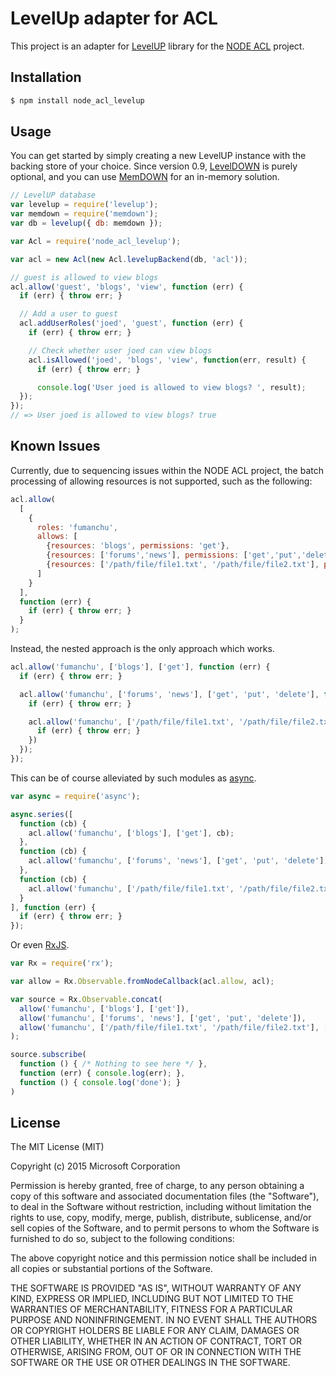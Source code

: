 # LevelUp adapter for ACL #

This project is an adapter for [LevelUP](https://github.com/rvagg/node-levelup) library for the [NODE ACL](https://github.com/OptimalBits/node_acl) project.

## Installation ##

```bash
$ npm install node_acl_levelup
```

## Usage ##

You can get started by simply creating a new LevelUP instance with the backing store of your choice.  Since version 0.9, [LevelDOWN](https://github.com/rvagg/node-leveldown/) is purely optional, and you can use [MemDOWN](https://github.com/rvagg/node-memdown) for an in-memory solution.

```js
// LevelUP database
var levelup = require('levelup');
var memdown = require('memdown');
var db = levelup({ db: memdown });

var Acl = require('node_acl_levelup');

var acl = new Acl(new Acl.levelupBackend(db, 'acl'));

// guest is allowed to view blogs
acl.allow('guest', 'blogs', 'view', function (err) {
  if (err) { throw err; }

  // Add a user to guest
  acl.addUserRoles('joed', 'guest', function (err) {
    if (err) { throw err; }

    // Check whether user joed can view blogs
    acl.isAllowed('joed', 'blogs', 'view', function(err, result) {
      if (err) { throw err; }

      console.log('User joed is allowed to view blogs? ', result);
  });
});
// => User joed is allowed to view blogs? true
```

## Known Issues ##

Currently, due to sequencing issues within the NODE ACL project, the batch processing of allowing resources is not supported, such as the following:

```js
acl.allow(
  [
    {
      roles: 'fumanchu',
      allows: [
        {resources: 'blogs', permissions: 'get'},
        {resources: ['forums','news'], permissions: ['get','put','delete']},
        {resources: ['/path/file/file1.txt', '/path/file/file2.txt'], permissions: ['get','put','delete']}
      ]
    }
  ],
  function (err) {
    if (err) { throw err; }
  }
);
```

Instead, the nested approach is the only approach which works.
```js
acl.allow('fumanchu', ['blogs'], ['get'], function (err) {
  if (err) { throw err; }

  acl.allow('fumanchu', ['forums', 'news'], ['get', 'put', 'delete'], function (err) {
    if (err) { throw err; }

    acl.allow('fumanchu', ['/path/file/file1.txt', '/path/file/file2.txt'], ['get', 'put', 'delete'], function (err) {
      if (err) { throw err; }
    })
  });
});
```

This can be of course alleviated by such modules as [async](https://github.com/caolan/async).

```js
var async = require('async');

async.series([
  function (cb) {
    acl.allow('fumanchu', ['blogs'], ['get'], cb);
  },
  function (cb) {
    acl.allow('fumanchu', ['forums', 'news'], ['get', 'put', 'delete'], cb);
  },
  function (cb) {
    acl.allow('fumanchu', ['/path/file/file1.txt', '/path/file/file2.txt'], ['get', 'put', 'delete'], cb);
  }
], function (err) {
  if (err) { throw err; }
});
```

Or even [RxJS](https://github.com/Reactive-Extensions/RxJS).
```js
var Rx = require('rx');

var allow = Rx.Observable.fromNodeCallback(acl.allow, acl);

var source = Rx.Observable.concat(
  allow('fumanchu', ['blogs'], ['get']),
  allow('fumanchu', ['forums', 'news'], ['get', 'put', 'delete']),
  allow('fumanchu', ['/path/file/file1.txt', '/path/file/file2.txt'], ['get', 'put', 'delete'])
);

source.subscribe(
  function () { /* Nothing to see here */ },
  function (err) { console.log(err); },
  function () { console.log('done'); }
)
```

## License ##

The MIT License (MIT)

Copyright (c) 2015 Microsoft Corporation

Permission is hereby granted, free of charge, to any person obtaining a copy
of this software and associated documentation files (the "Software"), to deal
in the Software without restriction, including without limitation the rights
to use, copy, modify, merge, publish, distribute, sublicense, and/or sell
copies of the Software, and to permit persons to whom the Software is
furnished to do so, subject to the following conditions:

The above copyright notice and this permission notice shall be included in all
copies or substantial portions of the Software.

THE SOFTWARE IS PROVIDED "AS IS", WITHOUT WARRANTY OF ANY KIND, EXPRESS OR
IMPLIED, INCLUDING BUT NOT LIMITED TO THE WARRANTIES OF MERCHANTABILITY,
FITNESS FOR A PARTICULAR PURPOSE AND NONINFRINGEMENT. IN NO EVENT SHALL THE
AUTHORS OR COPYRIGHT HOLDERS BE LIABLE FOR ANY CLAIM, DAMAGES OR OTHER
LIABILITY, WHETHER IN AN ACTION OF CONTRACT, TORT OR OTHERWISE, ARISING FROM,
OUT OF OR IN CONNECTION WITH THE SOFTWARE OR THE USE OR OTHER DEALINGS IN THE
SOFTWARE.
